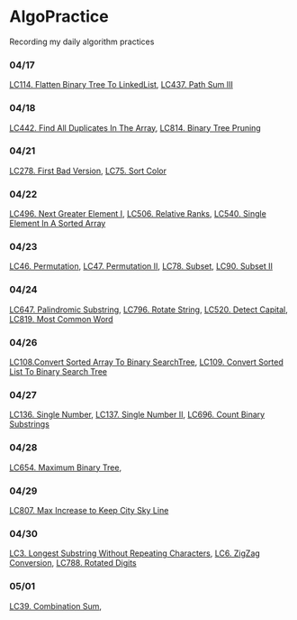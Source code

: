 # AlgoPractice
Recording my daily algorithm practices 

### 04/17
[LC114. Flatten Binary Tree To LinkedList](https://github.com/Chloejia123/AlgoPractice/blob/master/src/main/java/LC114FlattenBinaryTreeToLinkedList.java), [LC437. Path Sum III](https://github.com/Chloejia123/AlgoPractice/blob/master/src/main/java/LC437PathSumIII.java)
### 04/18
[LC442. Find All Duplicates In The Array](https://github.com/Chloejia123/AlgoPractice/blob/master/src/main/java/LC442FindAllDuplicatesInTheArray.java), [LC814. Binary Tree Pruning](https://github.com/Chloejia123/AlgoPractice/blob/master/src/main/java/LC814BinaryTreePruning.java)
### 04/21
[LC278. First Bad Version](https://github.com/Chloejia123/AlgoPractice/blob/master/src/main/java/LC278FirstBadVersion.java), 
[LC75. Sort Color](https://github.com/Chloejia123/AlgoPractice/blob/master/src/main/java/LC75SortColor.java)
### 04/22
[LC496. Next Greater Element I](https://github.com/Chloejia123/AlgoPractice/blob/master/src/main/java/LC496NextGreaterElementI.java), [LC506. Relative Ranks](https://github.com/Chloejia123/AlgoPractice/blob/master/src/main/java/LC506RelativeRanks.java), [LC540. Single Element In A Sorted Array](https://github.com/Chloejia123/AlgoPractice/blob/master/src/main/java/LC506RelativeRanks.java)
### 04/23
[LC46. Permutation](https://github.com/Chloejia123/AlgoPractice/blob/master/src/main/java/LC46Permutation.java), [LC47. Permutation II](https://github.com/Chloejia123/AlgoPractice/blob/master/src/main/java/LC47PermutationII.java), [LC78. Subset](https://github.com/Chloejia123/AlgoPractice/blob/master/src/main/java/LC78Subsets.java), [LC90. Subset II](https://github.com/Chloejia123/AlgoPractice/blob/master/src/main/java/LC90SubsetsII.java)
### 04/24
[LC647. Palindromic Substring](./src/main/java/LC647PalindromicSubstring.java), 
[LC796. Rotate String](./src/main/java/LC796RotateString.java), 
[LC520. Detect Capital](./src/main/java/LC520DetectCapital.java), 
[LC819. Most Common Word](./src/main/java/LC819MostCommonWord.java)
### 04/26
[LC108.Convert Sorted Array To Binary SearchTree](https://github.com/Chloejia123/AlgoPractice/blob/master/src/main/java/LC108ConvertSortedArrayToBinarySearchTree.java), [LC109. Convert Sorted List To Binary Search Tree](https://github.com/Chloejia123/AlgoPractice/blob/master/src/main/java/LC109ConvertSortedListToBinarySearchTree.java)
### 04/27
[LC136. Single Number](https://github.com/Chloejia123/AlgoPractice/blob/master/src/main/java/LC136SingleNumber.java),
[LC137. Single Number II](https://github.com/Chloejia123/AlgoPractice/blob/master/src/main/java/LC137SingleNumberII.java),
[LC696. Count Binary Substrings](https://github.com/Chloejia123/AlgoPractice/blob/master/src/main/java/LC696CountBinarySubstrings.java)
### 04/28
[LC654. Maximum Binary Tree](./src/main/java/LC654MaximumBinaryTree.java), 
### 04/29
[LC807. Max Increase to Keep City Sky Line](./src/main/java/LC807MaxIncreasetoKeepCitySkyline.java)
### 04/30
[LC3. Longest Substring Without Repeating Characters](./src/main/java/LC3LongestSubstringWithoutRepeatingCharacters.java),
[LC6. ZigZag Conversion](./src/main/java/LC6ZigZagConversion.java),
[LC788. Rotated Digits](./src/main/java/LC788RotatedDigits.java)

### 05/01
[LC39. Combination Sum](./src/main/java/LC39CombinationSum.java),
